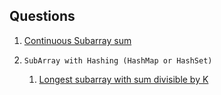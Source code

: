## Questions

1. [Continuous Subarray sum](https://leetcode.com/problems/continuous-subarray-sum/)

1. `SubArray with Hashing (HashMap or HashSet)`
     1. [Longest subarray with sum divisible by K](https://www.geeksforgeeks.org/problems/longest-subarray-with-sum-divisible-by-k1259/1)
